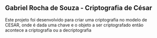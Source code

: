 ## Gabriel Rocha de Souza - Criptografia de César

Este projeto foi desenvolvido para criar uma criptografia no modelo de CESAR, onde é dada uma chave e o objeto a ser criptografado então acontece a criptografia ou a decriptografia 
